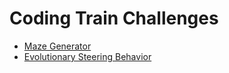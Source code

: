 # Coding Train Challenges

 - [Maze Generator](https://pernocoding.github.io/Coding-Train-Challenges/Maze-Generator/)
 - [Evolutionary Steering Behavior](https://pernocoding.github.io/Coding-Train-Challenges/Evolutionary-Steering-Behavior)
